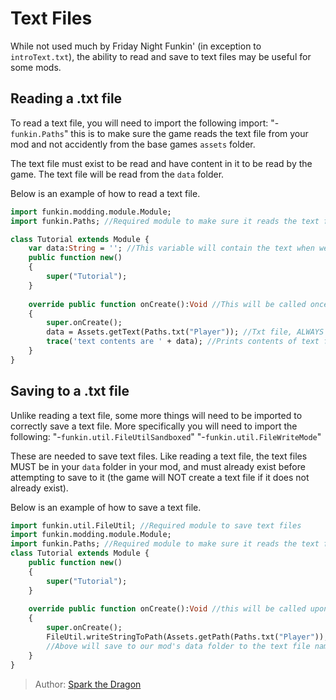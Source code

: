 [tags]: / "advanced,txt,haxe"

# Text Files

While not used much by Friday Night Funkin' (in exception to `introText.txt`), the ability to read and save to text files may be useful for some mods. 

## Reading a .txt file

To read a text file, you will need to import the following import:
"-`funkin.Paths`"
this is to make sure the game reads the text file from your mod and not accidently from the base games `assets` folder.

The text file must exist to be read and have content in it to be read by the game. The text file will be read from the `data` folder.

Below is an example of how to read a text file.

```haxe
import funkin.modding.module.Module;
import funkin.Paths; //Required module to make sure it reads the text file from the mods folder and not the assets folder.

class Tutorial extends Module {
    var data:String = ''; //This variable will contain the text when we read the text file.
    public function new() 
    {
        super("Tutorial");
    }
    
    override public function onCreate():Void //This will be called once upon the game starting.
    { 
        super.onCreate();
        data = Assets.getText(Paths.txt("Player")); //Txt file, ALWAYS in "data" folder.
        trace('text contents are ' + data); //Prints contents of text file in the console.
    }
}
```

## Saving to a .txt file

Unlike reading a text file, some more things will need to be imported to correctly save a text file. More specifically you will need to import the following:
"-`funkin.util.FileUtilSandboxed`"
"-`funkin.util.FileWriteMode`"

These are needed to save text files. Like reading a text file, the text files MUST be in your `data` folder in your mod, and must already exist before attempting to save to it (the game will NOT create a text file if it does not already exist).

Below is an example of how to save a text file.

```haxe
import funkin.util.FileUtil; //Required module to save text files
import funkin.modding.module.Module;
import funkin.Paths; //Required module to make sure it reads the text file from the mods folder and not the assets folder.
class Tutorial extends Module {
    public function new() 
    {
        super("Tutorial");
    }
    
    override public function onCreate():Void //this will be called upon the game starting
    {
        super.onCreate();
        FileUtil.writeStringToPath(Assets.getPath(Paths.txt("Player")), 'extra large potato'); 
        //Above will save to our mod's data folder to the text file named "Player.txt" and will write "extra large potato" in said text file
    }
}
```

> Author: [Spark the Dragon](https://github.com/spark-the-dragon)
